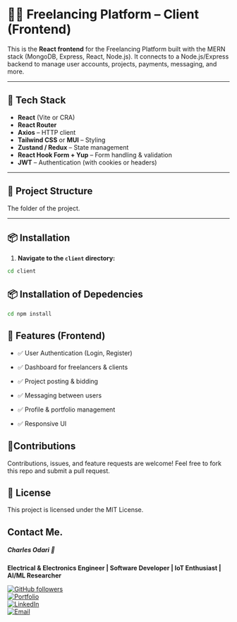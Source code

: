 # 🧑‍💻 Freelancing Platform – Client (Frontend)

This is the **React frontend** for the Freelancing Platform built with the MERN stack (MongoDB, Express, React, Node.js). It connects to a Node.js/Express backend to manage user accounts, projects, payments, messaging, and more.

---

## 🚀 Tech Stack

- **React** (Vite or CRA)
- **React Router**
- **Axios** – HTTP client
- **Tailwind CSS** or **MUI** – Styling
- **Zustand / Redux** – State management
- **React Hook Form + Yup** – Form handling & validation
- **JWT** – Authentication (with cookies or headers)

---

## 📁 Project Structure

 The folder of the project.







 

---

## 📦 Installation

1. **Navigate to the `client` directory:**

``` bash
cd client
```

## 📦 Installation of Depedencies


``` bash
cd npm install
```

## 📸 Features (Frontend)
 - ✅ User Authentication (Login, Register)

 - ✅ Dashboard for freelancers & clients

 - ✅ Project posting & bidding

 - ✅ Messaging between users

 - ✅ Profile & portfolio management

 - ✅ Responsive UI


 ## 🤝Contributions

Contributions, issues, and feature requests are welcome!
Feel free to fork this repo and submit a pull request.


## 📜 License
This project is licensed under the MIT License.


## Contact Me.

##### **Charles Odari** 🚀  
**Electrical & Electronics Engineer | Software Developer | IoT Enthusiast | AI/ML Researcher**  

[![GitHub followers](https://img.shields.io/github/followers/CharlesOdari?label=Follow&style=social)](https://github.com/ODARI-CHARLES1)  
[![Portfolio](https://img.shields.io/badge/Portfolio-View-blue?logo=google-chrome)](https://charles.k.odari.portfolio.thegtm.or.ke/)  
[![LinkedIn](https://img.shields.io/badge/LinkedIn-Connect-blue?logo=linkedin)](https://ke.linkedin.com/in/odari-kibisi-charles-329b19331)  
[![Email](https://img.shields.io/badge/Email-Contact-red?logo=gmail)](mailto:daymondodari68@gmail.com)